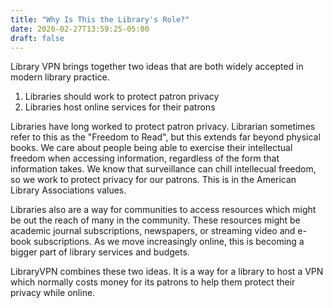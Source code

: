 ```yaml
---
title: "Why Is This the Library's Role?"
date: 2020-02-27T13:59:25-05:00
draft: false 
---
```

Library VPN brings together two ideas that are both widely accepted in modern library practice.
1. Libraries should work to protect patron privacy
2. Libraries host online services for their patrons
   
Libraries have long worked to protect patron privacy. Librarian sometimes refer to this as the "Freedom to Read", but this extends far beyond physical books. We care about people being able to exercise their intellectual freedom when accessing information, regardless of the form that information takes. We know that surveillance can chill intellecual freedom, so we work to protect privacy for our patrons. This is in the American Library Associations values.

Libraries also are a way for communities to access resources which might be out the reach of many in the community. These resources might be academic journal subscriptions, newspapers, or streaming video and e-book subscriptions. As we move increasingly online, this is becoming a bigger part of library services and budgets.

LibraryVPN combines these two ideas. It is a way for a library to host a VPN which normally costs money for its patrons to help them protect their privacy while online.
